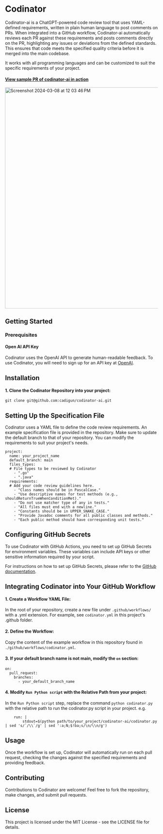 # Codinator
Codinator-ai is a ChatGPT-powered code review tool that uses YAML-defined requirements, written in plain human language to post comments on PRs.
When integrated into a GitHub workflow, Codinator-ai automatically reviews each PR against these requirements and posts comments directly on the PR, highlighting any issues or deviations from the defined standards. This ensures that code meets the specified quality criteria before it is merged into the main codebase.

It works with all programming languages and can be customized to suit the specific requirements of your project.

#### [View sample PR of codinator-ai in action](https://github.com/cadigun/codinator-ai/pull/1)
<img width="727" alt="Screenshot 2024-03-08 at 12 03 46 PM" src="https://github.com/cadigun/codinator-ai/assets/10423381/d3616572-a45d-4d66-8883-2170a42a0efb">

## Getting Started
### Prerequisites
#### Open AI API Key
Codinator uses the OpenAI API to generate human-readable feedback. To use Codinator, you will need to sign up for an API key at [OpenAI](https://beta.openai.com/signup/).

## Installation
#### 1. Clone the Codinator Repository into your project:
```
git clone git@github.com:cadigun/codinator-ai.git
```

## Setting Up the Specification File
Codinator uses a YAML file to define the code review requirements. An example specification file is provided in the repository. 
Make sure to update the default branch to that of your repository. You can modify the requirements to suit your project's needs.
```angular2html
project:
  name: your_project_name
  default_branch: main
  files_types:
  # File types to be reviewed by Codinator
    - ".go"
    - ".java"
  requirements:
  # Add your code review guidelines here.
    - "Class names should be in PascalCase."
    - "Use descriptive names for test methods (e.g., shouldReturnTrueWhenConditionMet)."
    - "Do not use matcher type of any in tests."
    - "All files must end with a newline."
    - "Constants should be in UPPER_SNAKE_CASE."
    - "Provide Javadoc comments for all public classes and methods."
    - "Each public method should have corresponding unit tests."
```

## Configuring GitHub Secrets
To use Codinator with GitHub Actions, you need to set up GitHub Secrets for environment variables. These variables can include API keys or other sensitive information required by your script.

For instructions on how to set up GitHub Secrets, please refer to the [GitHub documentation](https://docs.github.com/en/actions/security-guides/using-secrets-in-github-actions).

## Integrating Codinator into Your GitHub Workflow
#### 1. Create a Workflow YAML File:
In the root of your repository, create a new file under `.github/workflows/` with a .yml extension. For example, see `codinator.yml` in this project's .github folder.
#### 2. Define the Workflow:
Copy the content of the example workflow in this repository found in `./github/workflows/codinator.yml`.
#### 3. If your default branch name is not main, modify the `on` section:
```angular2html
on:
  pull_request:
    branches:
      - your_default_branch_name
```
#### 4. Modify `Run Python script` with the Relative Path from your project:
In the `Run Python script` step, replace the command `python codinator.py` with the relative path to run the codinator.py script in your project.
e.g.
```angular2html
    run: |
        stdout=$(python path/to/your_project/codinator-ai/codinator.py | sed 's/`/\\`/g' | sed ':a;N;$!ba;s/\n/\\n/g')
```
## Usage
Once the workflow is set up, Codinator will automatically run on each pull request, checking the changes against the specified requirements and providing feedback.

## Contributing
Contributions to Codinator are welcome! Feel free to fork the repository, make changes, and submit pull requests.

## License
This project is licensed under the MIT License - see the LICENSE file for details.

